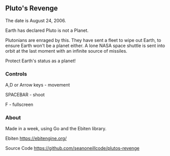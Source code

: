 ## Pluto's Revenge
The date is August 24, 2006.

Earth has declared Pluto is not a Planet.

Plutonians are enraged by this. They have sent a fleet to wipe out Earth, to ensure Earth won't be a planet either. A lone NASA space shuttle is sent into orbit at the last moment with an infinite source of missiles.

Protect Earth's status as a planet!

### Controls
A,D or Arrow keys - movement

SPACEBAR - shoot

F - fullscreen

### About

Made in a week, using Go and the Ebiten library.

Ebiten https://ebitengine.org/

Source Code https://github.com/seanoneillcode/plutos-revenge
